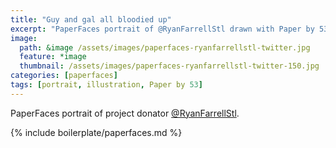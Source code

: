 ```yaml
---
title: "Guy and gal all bloodied up"
excerpt: "PaperFaces portrait of @RyanFarrellStl drawn with Paper by 53 on an iPad."
image: 
  path: &image /assets/images/paperfaces-ryanfarrellstl-twitter.jpg 
  feature: *image
  thumbnail: /assets/images/paperfaces-ryanfarrellstl-twitter-150.jpg
categories: [paperfaces]
tags: [portrait, illustration, Paper by 53]
---
```


PaperFaces portrait of project donator [@RyanFarrellStl](https://twitter.com/RyanFarrellStl).

{% include boilerplate/paperfaces.md %}
